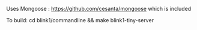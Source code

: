 
Uses Mongoose : https://github.com/cesanta/mongoose
which is included

To build: cd blink1/commandline && make blink1-tiny-server

